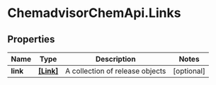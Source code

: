 # ChemadvisorChemApi.Links

## Properties
Name | Type | Description | Notes
------------ | ------------- | ------------- | -------------
**link** | [**[Link]**](Link.md) | A collection of release objects | [optional] 


